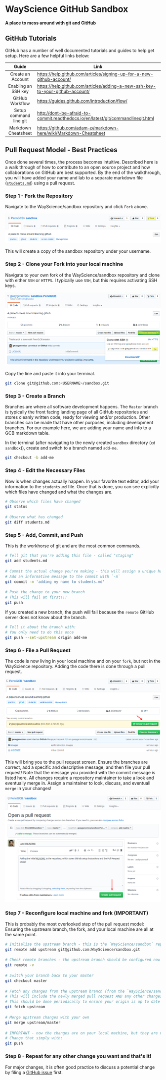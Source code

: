 # WayScience GitHub Sandbox

**A place to mess around with git and GitHub**

## GitHub Tutorials

GitHub has a number of well documented tutorials and guides to help get setup.
Here are a few helpful links below:

|         Guide          | Link                                                                             |
| :--------------------: | -------------------------------------------------------------------------------- |
|   Create an Account    | https://help.github.com/articles/signing-up-for-a-new-github-account/            |
|  Enabling an SSH key   | https://help.github.com/articles/adding-a-new-ssh-key-to-your-github-account/    |
|    GitHub Workflow     | https://guides.github.com/introduction/flow/                                     |
| Setup command line git | http://dont-be-afraid-to-commit.readthedocs.io/en/latest/git/commandlinegit.html |
|  Markdown Cheatsheet   | https://github.com/adam-p/markdown-here/wiki/Markdown-Cheatsheet                 |

## Pull Request Model - Best Practices

Once done several times, the process becomes intuitive.
Described here is a walk through of how to contribute to an open source project and how collaborations on GitHub are best supported.
By the end of the walkthrough, you will have added your name and lab to a separate markdown file ([`students.md`](students.md)) using a pull request.

### Step 1 - Fork the Repository

Navigate to the WayScience/sandbox repository and click `Fork` above.

![fork](images/fork.png?raw=true)

This will create a copy of the sandbox repository under your username.

### Step 2 - Clone your Fork into your local machine

Navigate to your own fork of the WayScience/sandbox repository and clone with either `SSH` or `HTTPS`.
I typically use `SSH`, but this requires activating SSH keys.

![clone](images/clone.png?raw=true)

Copy the line and paste it into your terminal.

```sh
git clone git@github.com:<USERNAME>/sandbox.git
```

### Step 3 - Create a Branch

Branches are where all software development happens.
The `Master` branch is typically the front facing landing page of all GitHub repositories and stores cleanly written code, ready for viewing and/or production.
Other branches can be made that have other purposes, including development branches.
For our example here, we are adding your name and info to a GCB markdown table.

In the terminal (after navigating to the newly created `sandbox` directory (`cd sandbox`)), create and switch to a branch named `add-me`.

```sh
git checkout -b add-me
```

### Step 4 - Edit the Necessary Files

Now is when changes actually happen.
In your favorite text editor, add your information to the `students.md` file.
Once that is done, you can see explicitly which files have changed and what the changes are.

```sh
# Observe which files have changed
git status

# Observe what has changed
git diff students.md
```

### Step 5 - Add, Commit, and Push

This is the workhorse of git and are the most common commands.

```sh
# Tell git that you're adding this file - called "staging"
git add students.md

# Commit the actual change you're making - this will assign a unique hash to the change
# Add an informative message to the commit with `-m`
git commit -m 'adding my name to students.md'

# Push the change to your new branch
# This will fail at first!!!
git push
```

If you created a new branch, the push will fail because the `remote` GitHub server does not know about the branch.

```sh
# Tell it about the branch with:
# You only need to do this once
git push --set-upstream origin add-me
```

### Step 6 - File a Pull Request

The code is now living in your local machine and on your `fork`, but not in the WayScience repository.
Adding the code there is done through a pull request.

![pull_request](images/pull_request.png?raw=true)

This will bring you to the pull request screen.
Ensure the branches are correct, add a specific and descriptive message, and then file your pull request!
Note that the message you provided with the commit message is listed here.
All changes require a repository maintainer to take a look and eventually merge in.
Assign a maintainer to look, discuss, and eventuall `merge` in your changes!

![pull_request_notes](images/pull_request_notes.png?raw=true)

### Step 7 - Reconfigure local machine and fork (IMPORTANT)

This is probably the most overlooked step of the pull request model: Ensuring the upstream branch, the fork, and your local machine are all at the same point.

```sh
# Initialize the upstream branch - this is the `WayScience/sandbox` repository that your fork is of
git remote add upstream git@github.com:WayScience/sandbox.git

# Check remote branches - the upstream branch should be configured now
git remote -v

# Switch your branch back to your master
git checkout master

# Fetch any changes from the upstream branch (from the `WayScience/sandbox`)
# This will include the newly merged pull request AND any other changes made by others
# This should be done periodically to ensure your origin is up to date with the upstream
git fetch upstream

# Merge upstream changes with your own
git merge upstream/master

# IMPORTANT - now the changes are on your local machine, but they are not yet on your remote GitHub repository!
# Change that simply with:
git push
```

### Step 8 - Repeat for any other change you want and that's it!

For major changes, it is often good practice to discuss a potential change by filing a [GitHub issue](https://github.com/WayScience/sandbox/issues) first.
